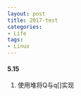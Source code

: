 ```yaml
---
layout: post  
title: 2017-test  
categories: 
- Life
tags:
- Linux
---
```


#### 5.15
1. 使用堆将Q与q[]实现
